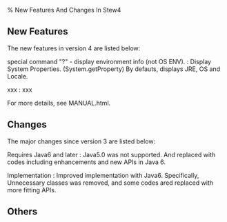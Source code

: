 % New Features And Changes In Stew4


## New Features

The new features in version 4 are listed below:

special command "?" - display environment info (not OS ENV).
:   Display System Properties. (System.getProperty)
    By defauts, displays JRE, OS and Locale.


xxx
:   xxx


For more details, see MANUAL.html.


## Changes

The major changes since version 3 are listed below:

Requires Java6 and later
:   Java5.0 was not supported.
    And replaced with codes including enhancements and new APIs in Java 6.

Implementation
:   Improved implementation with Java6.
    Specifically, Unnecessary classes was removed, and some codes ared replaced with more fitting APIs.


## Others

